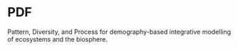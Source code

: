 # PDF
Pattern, Diversity, and Process for demography-based integrative modelling of ecosystems and the biosphere.
